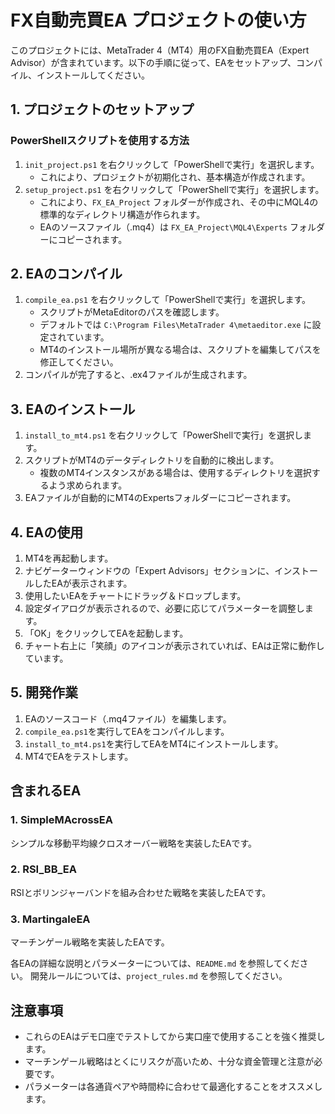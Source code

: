 # FX自動売買EA プロジェクトの使い方

このプロジェクトには、MetaTrader 4（MT4）用のFX自動売買EA（Expert Advisor）が含まれています。以下の手順に従って、EAをセットアップ、コンパイル、インストールしてください。

## 1. プロジェクトのセットアップ

### PowerShellスクリプトを使用する方法

1. `init_project.ps1` を右クリックして「PowerShellで実行」を選択します。
   - これにより、プロジェクトが初期化され、基本構造が作成されます。
2. `setup_project.ps1` を右クリックして「PowerShellで実行」を選択します。
   - これにより、`FX_EA_Project` フォルダーが作成され、その中にMQL4の標準的なディレクトリ構造が作られます。
   - EAのソースファイル（.mq4）は `FX_EA_Project\MQL4\Experts` フォルダーにコピーされます。

## 2. EAのコンパイル

1. `compile_ea.ps1` を右クリックして「PowerShellで実行」を選択します。
   - スクリプトがMetaEditorのパスを確認します。
   - デフォルトでは `C:\Program Files\MetaTrader 4\metaeditor.exe` に設定されています。
   - MT4のインストール場所が異なる場合は、スクリプトを編集してパスを修正してください。
2. コンパイルが完了すると、.ex4ファイルが生成されます。

## 3. EAのインストール

1. `install_to_mt4.ps1` を右クリックして「PowerShellで実行」を選択します。
2. スクリプトがMT4のデータディレクトリを自動的に検出します。
   - 複数のMT4インスタンスがある場合は、使用するディレクトリを選択するよう求められます。
3. EAファイルが自動的にMT4のExpertsフォルダーにコピーされます。

## 4. EAの使用

1. MT4を再起動します。
2. ナビゲーターウィンドウの「Expert Advisors」セクションに、インストールしたEAが表示されます。
3. 使用したいEAをチャートにドラッグ＆ドロップします。
4. 設定ダイアログが表示されるので、必要に応じてパラメーターを調整します。
5. 「OK」をクリックしてEAを起動します。
6. チャート右上に「笑顔」のアイコンが表示されていれば、EAは正常に動作しています。

## 5. 開発作業

1. EAのソースコード（.mq4ファイル）を編集します。
2. `compile_ea.ps1`を実行してEAをコンパイルします。
3. `install_to_mt4.ps1`を実行してEAをMT4にインストールします。
4. MT4でEAをテストします。

## 含まれるEA

### 1. SimpleMAcrossEA

シンプルな移動平均線クロスオーバー戦略を実装したEAです。

### 2. RSI_BB_EA

RSIとボリンジャーバンドを組み合わせた戦略を実装したEAです。

### 3. MartingaleEA

マーチンゲール戦略を実装したEAです。

各EAの詳細な説明とパラメーターについては、`README.md` を参照してください。
開発ルールについては、`project_rules.md` を参照してください。

## 注意事項

- これらのEAはデモ口座でテストしてから実口座で使用することを強く推奨します。
- マーチンゲール戦略はとくにリスクが高いため、十分な資金管理と注意が必要です。
- パラメーターは各通貨ペアや時間枠に合わせて最適化することをオススメします。
